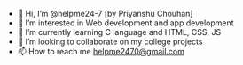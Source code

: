 - 👋 Hi, I’m @helpme24-7 [by Priyanshu Chouhan]
- 👀 I’m interested in Web development and app development
- 🌱 I’m currently learning C language and HTML, CSS, JS
- 💞️ I’m looking to collaborate on my college projects
- 📫 How to reach me helpme2470@gmail.com

